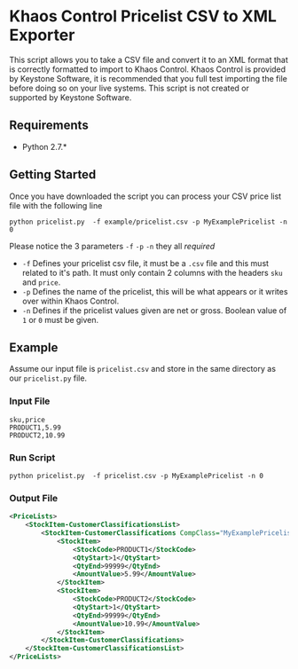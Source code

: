 # Khaos Control Pricelist CSV to XML Exporter
This script allows you to take a CSV file and convert it to an XML format that is correctly formatted to import to Khaos Control. Khaos Control is provided by Keystone Software, it is recommended that you full test importing the file before doing so on your live systems. This script is not created or supported by Keystone Software.

## Requirements

* Python 2.7.* 

## Getting Started

Once you have downloaded the script you can process your CSV price list file with the following line

`python pricelist.py  -f example/pricelist.csv -p MyExamplePricelist -n 0`

Please notice the 3 parameters `-f` `-p` `-n` they all *required*

* `-f` Defines your pricelist csv file, it must be a `.csv` file and this must related to it's path. It must only contain 2 columns with the headers `sku` and `price`.
* `-p` Defines the name of the pricelist, this will be what appears or it writes over within Khaos Control.
* `-n` Defines if the pricelist values given are net or gross. Boolean value of `1` or `0` must be given. 

## Example
Assume our input file is `pricelist.csv` and store in the same directory as our `pricelist.py` file.
### Input File
```csv
sku,price
PRODUCT1,5.99
PRODUCT2,10.99
```

### Run Script
`python pricelist.py  -f pricelist.csv -p MyExamplePricelist -n 0`

### Output File
```xml
<PriceLists>
    <StockItem-CustomerClassificationsList>
        <StockItem-CustomerClassifications CompClass="MyExamplePricelist" PriceListNet="0">
            <StockItem>
                <StockCode>PRODUCT1</StockCode>
                <QtyStart>1</QtyStart>
                <QtyEnd>99999</QtyEnd>
                <AmountValue>5.99</AmountValue>
            </StockItem>
            <StockItem>
                <StockCode>PRODUCT2</StockCode>
                <QtyStart>1</QtyStart>
                <QtyEnd>99999</QtyEnd>
                <AmountValue>10.99</AmountValue>
            </StockItem>
        </StockItem-CustomerClassifications>
    </StockItem-CustomerClassificationsList>
</PriceLists>
```